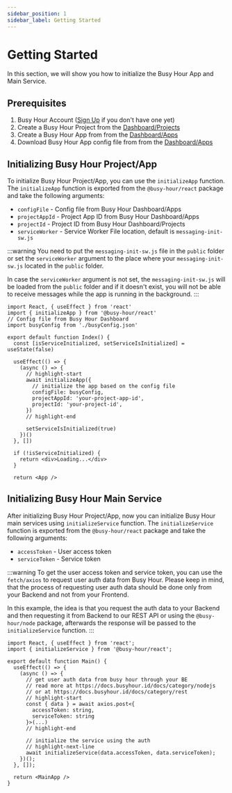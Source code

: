 ```yaml
---
sidebar_position: 1
sidebar_label: Getting Started
---
```


# Getting Started

In this section, we will show you how to initialize the Busy Hour App and Main Service.

## Prerequisites

1. Busy Hour Account ([Sign Up](https://busyhour.id/auth/sign-up) if you don't have one yet)
2. Create a Busy Hour Project from the [Dashboard/Projects](https://busyhour.id/dashboard/projects)
3. Create a Busy Hour App from from the [Dashboard/Apps](https://busyhour.id/dashboard/apps)
4. Download Busy Hour App config file from from the [Dashboard/Apps](https://busyhour.id/dashboard/apps)

## Initializing Busy Hour Project/App

To initialize Busy Hour Project/App, you can use the `initializeApp` function. The `initializeApp` function is exported from the `@busy-hour/react` package and take the following arguments:

- `configFile` - Config file from Busy Hour Dashboard/Apps
- `projectAppId` - Project App ID from Busy Hour Dashboard/Apps
- `projectId` - Project ID from Busy Hour Dashboard/Projects
- `serviceWorker` - Service Worker File location, default is `messaging-init-sw.js`

:::warning
You need to put the `messaging-init-sw.js` file in the `public` folder or set the `serviceWorker` argument to the place where your `messaging-init-sw.js` located in the `public` folder.

In case the `serviceWorker` argument is not set, the `messaging-init-sw.js` will be loaded from the `public` folder and if it doesn't exist, you will not be able to receive messages while the app is running in the background.
:::

```tsx title="src/index.tsx"
import React, { useEffect } from 'react'
import { initializeApp } from '@busy-hour/react'
// Config file from Busy Hour Dashboard
import busyConfig from './busyConfig.json'

export default function Index() {
  const [isServiceInitialized, setServiceIsInitialized] = useState(false)

  useEffect(() => {
    (async () => {
      // highlight-start
      await initializeApp({
        // initialize the app based on the config file
        configFile: busyConfig,
        projectAppId: 'your-project-app-id',
        projectId: 'your-project-id',
      })
      // highlight-end

      setServiceIsInitialized(true)
    })()
  }, [])

  if (!isServiceInitialized) {
    return <div>Loading...</div>
  }

  return <App />
```

## Initializing Busy Hour Main Service

After initializing Busy Hour Project/App, now you can initialize Busy Hour main services using `initializeService` function. The `initializeService` function is exported from the `@busy-hour/react` package and take the following arguments:

- `accessToken` - User access token
- `serviceToken` - Service token

:::warning
To get the user access token and service token, you can use the `fetch/axios` to request user auth data from Busy Hour. Please keep in mind, that the process of requesting user auth data should be done only from your Backend and not from your Frontend.

In this example, the idea is that you request the auth data to your Backend and then requesting it from Backend to our REST API or using the `@busy-hour/node` package, afterwards the response will be passed to the `initializeService` function.
:::

```tsx title="src/main.tsx"
import React, { useEffect } from 'react';
import { initializeService } from '@busy-hour/react';

export default function Main() {
  useEffect(() => {
    (async () => {
      // get user auth data from busy hour through your BE
      // read more at https://docs.busyhour.id/docs/category/nodejs
      // or at https://docs.busyhour.id/docs/category/rest
      // highlight-start
      const { data } = await axios.post<{
        accessToken: string,
        serviceToken: string
      }>(...)
      // highlight-end

      // initialize the service using the auth
      // highlight-next-line
      await initializeService(data.accessToken, data.serviceToken);
    })();
  }, []);

  return <MainApp />
}
```
